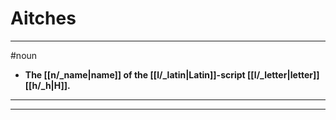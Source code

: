 # Aitches
---
#noun
- **The [[n/_name|name]] of the [[l/_latin|Latin]]-script [[l/_letter|letter]] [[h/_h|H]].**
---
---
